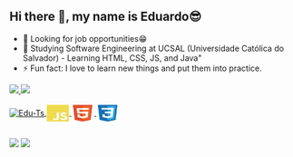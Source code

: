 ## Hi there 👋, my name is Eduardo😎

- 🔭 Looking for job opportunities😁
- 🌱 Studying Software Engineering at UCSAL (Universidade Católica do Salvador) - Learning HTML, CSS, JS, and Java"
- ⚡ Fun fact: I love to learn new things and put them into practice.
<div style="display: inline-block">
  <a href="https://github.com/Eduard0w">
  <img height="180em" src="https://github-readme-stats.vercel.app/api?username=Eduard0w&show_icons=true&theme=transparent&hide_rank=true">
  <img heigth="180em" src="https://github-readme-stats.vercel.app/api/top-langs/?username=Eduard0w&langs_count=8&theme=transparent">
</div>
    
<div style="display: inline_block"><br>
  <img align="center" alt="Edu-Ts" height="30" width="40" src="https://cdn.jsdelivr.net/gh/devicons/devicon@latest/icons/java/java-original.svg">
  <img align="center" alt="Edu-Js" height="30" width="40" src="https://raw.githubusercontent.com/devicons/devicon/master/icons/javascript/javascript-plain.svg">
  <img align="center" alt="Edu-HTML" height="30" width="40" src="https://raw.githubusercontent.com/devicons/devicon/master/icons/html5/html5-original.svg">
  <img align="center" alt="Edu-CSS" height="30" width="40" src="https://raw.githubusercontent.com/devicons/devicon/master/icons/css3/css3-original.svg">
</div>

##
 
<div>
  <a href = "mailto:eduardobritodasilva4@gmail.com"><img src="https://img.shields.io/badge/-Gmail-%23333?style=for-the-badge&logo=gmail&logoColor=white" target="_blank"></a>
  <a href="https://www.linkedin.com/in/eduardo-brito-da-silva-b195022bb" target="_blank"><img src="https://img.shields.io/badge/-LinkedIn-%230077B5?style=for-the-badge&logo=linkedin&logoColor=white" target="_blank"></a> 
  
</div>
